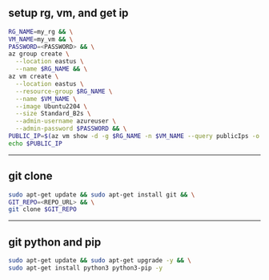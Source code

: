 ## setup rg, vm, and get ip
``` bash
RG_NAME=my_rg && \
VM_NAME=my_vm && \
PASSWORD=<PASSWORD> && \
az group create \
  --location eastus \
  --name $RG_NAME && \
az vm create \
  --location eastus \
  --resource-group $RG_NAME \
  --name $VM_NAME \
  --image Ubuntu2204 \
  --size Standard_B2s \
  --admin-username azureuser \
  --admin-password $PASSWORD && \
PUBLIC_IP=$(az vm show -d -g $RG_NAME -n $VM_NAME --query publicIps -o tsv) && \
echo $PUBLIC_IP
```

---

## git clone
``` bash
sudo apt-get update && sudo apt-get install git && \
GIT_REPO=<REPO_URL> && \
git clone $GIT_REPO
```

---

## git python and pip
``` bash
sudo apt-get update && sudo apt-get upgrade -y && \
sudo apt-get install python3 python3-pip -y
```
